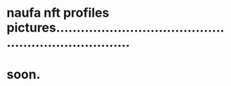 # naufa nft profiles pictures.......................................................................
# soon.
